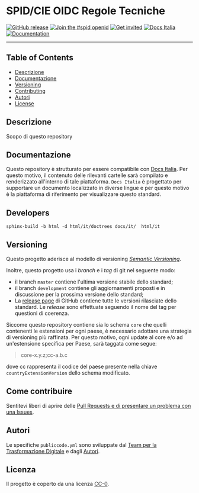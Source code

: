 # SPID/CIE OIDC Regole Tecniche

[![GitHub release](https://img.shields.io/github/release/italia/spid-cie-oidc-docs.svg?style=plastic)](https://github.com/italia/spid-cie-oidc-docs/releases)
[![Join the #spid openid](https://img.shields.io/badge/Slack%20channel-%23spid%20openid-blue.svg)](https://developersitalia.slack.com/archives/C7E85ED1N/)
[![Get invited](https://slack.developers.italia.it/badge.svg)](https://slack.developers.italia.it/)
[![Docs Italia](https://docs.italia.it/media/static/projects/badges/passing.svg)](https://docs.italia.it/italia/spid-cie-oidc-docs/it/master/index.html)
[![Documentation](https://img.shields.io/badge/Documentation-Docs%20Italia-blue.svg)](https://docs.italia.it/italia/spid-cie-oidc-docs/it/master/index.html)

---

## Table of Contents

- [Descrizione](#descrizione)
- [Documentazione](#documentazione)
- [Versioning](#versioning)
- [Contributing](#come-contribuire)
- [Autori](#autori)
- [License](#license)

## Descrizione

Scopo di questo repository


## Documentazione

Questo repository è strutturato per essere compatibile con [Docs Italia](https://docs.italia.it/italia/developers-italia/publiccodeyml/it/master/index.html).
Per questo motivo, il contenuto delle rilevanti cartelle sarà compilato
e renderizzato all'interno di tale piattaforma. `Docs Italia` è progettato per
supportare un documento localizzato in diverse lingue e per questo motivo è la
piattaforma di riferimento per visualizzare questo standard.


## Developers

````
sphinx-build -b html -d html/it/doctrees docs/it/  html/it
````

## Versioning


Questo progetto aderisce al modello di versioning [*Semantic
Versioning*](https://semver.org/).

Inoltre, questo progetto usa i *branch* e i *tag* di git nel seguente modo:
* il branch `master` contiene l'ultima versione stabile dello standard;
* il branch `development` contiene gli aggiornamenti proposti e in discussione
  per la prossima versione dello standard;
* La [release page](https://github.com/italia/publiccode.yml/releases) di
  GitHub contiene tutte le versioni rilasciate dello standard. Le *release*
  sono effettuate seguendo il nome del tag per questioni di coerenza.

Siccome questo repository contiene sia lo schema `core` che quelli contenenti
le estensioni per ogni paese, è necessario adottare una strategia di versioning
più raffinata. Per questo motivo, ogni update al core e/o ad un'estensione
specifica per Paese, sarà taggata come segue:

> core-x.y.z;cc-a.b.c

dove cc rappresenta il codice del paese presente nella chiave
`countryExtensionVersion` dello schema modificato. 

## Come contribuire 

Sentitevi liberi di aprire delle [Pull Requests e di presentare un problema
con una Issues](CONTRIBUTING.md).

## Autori
Le specifiche `publiccode.yml` sono sviluppate dal [Team per la Trasformazione
Digitale](https://teamdigitale.governo.it) e dagli [Autori](AUTHORS.md).

## Licenza

Il progetto è coperto da una licenza [CC-0](LICENSE).
